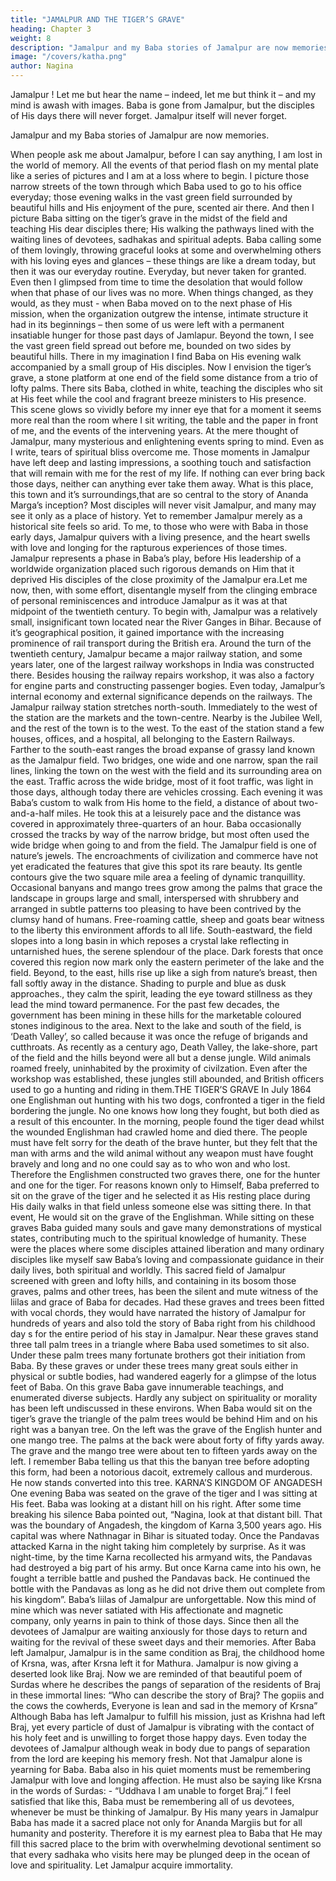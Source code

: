 ```yaml
---
title: "JAMALPUR AND THE TIGER’S GRAVE"
heading: Chapter 3
weight: 8
description: "Jamalpur and my Baba stories of Jamalpur are now memories"
image: "/covers/katha.png"
author: Nagina
---
```



Jamalpur ! Let me but hear the name – indeed, let me but think it – and my mind is awash with images. Baba is gone from Jamalpur, but the disciples of His days there will never forget. Jamalpur itself will never forget.

Jamalpur and my Baba stories of Jamalpur are now memories. 

When people ask me about Jamalpur, before I can say anything, I am lost in the world of memory. All
the events of that period flash on my mental plate like a series of pictures and I am at a
loss where to begin.
I picture those narrow streets of the town through which Baba used to go to his
office everyday; those evening walks in the vast green field surrounded by beautiful
hills and His enjoyment of the pure, scented air there. And then I picture Baba sitting on
the tiger’s grave in the midst of the field and teaching His dear disciples there; His
walking the pathways lined with the waiting lines of devotees, sadhakas and spiritual
adepts. Baba calling some of them lovingly, throwing graceful looks at some and
overwhelming others with his loving eyes and glances – these things are like a dream
today, but then it was our everyday routine.
Everyday, but never taken for granted. Even then I glimpsed from time to time
the desolation that would follow when that phase of our lives was no more. When
things changed, as they would, as they must - when Baba moved on to the next phase
of His mission, when the organization outgrew the intense, intimate structure it had in
its beginnings – then some of us were left with a permanent insatiable hunger for those
past days of Jamlapur.
Beyond the town, I see the vast green field spread out before me, bounded on
two sides by beautiful hills. There in my imagination I find Baba on His evening walk
accompanied by a small group of His disciples. Now I envision the tiger’s grave, a
stone platform at one end of the field some distance from a trio of lofty palms. There
sits Baba, clothed in white, teaching the disciples who sit at His feet while the cool and
fragrant breeze ministers to His presence.
This scene glows so vividly before my inner eye that for a moment it seems
more real than the room where I sit writing, the table and the paper in front of me, and
the events of the intervening years. At the mere thought of Jamalpur, many mysterious
and enlightening events spring to mind. Even as I write, tears of spiritual bliss
overcome me. Those moments in Jamalpur have left deep and lasting impressions, a
soothing touch and satisfaction that will remain with me for the rest of my life. If nothing
can ever bring back those days, neither can anything ever take them away.
What is this place, this town and it’s surroundings,that are so central to the story
of Ananda Marga’s inception? Most disciples will never visit Jamalpur, and many may
see it only as a place of history. Yet to remember Jamalpur merely as a historical site
feels so arid. To me, to those who were with Baba in those early days, Jamalpur
quivers with a living presence, and the heart swells with love and longing for the
rapturous experiences of those times.
Jamalpur represents a phase in Baba’s play, before His leadership of a
worldwide organization placed such rigorous demands on Him that it deprived His
disciples of the close proximity of the Jamalpur era.Let me now, then, with some effort, disentangle myself from the clinging
embrace of personal reminiscences and introduce Jamalpur as it was at that midpoint
of the twentieth century.
To begin with, Jamalpur was a relatively small, insignificant town located near
the River Ganges in Bihar. Because of it’s geographical position, it gained importance
with the increasing prominence of rail transport during the British era. Around the turn
of the twentieth century, Jamalpur became a major railway station, and some years
later, one of the largest railway workshops in India was constructed there. Besides
housing the railway repairs workshop, it was also a factory for engine parts and
constructing passenger bogies. Even today, Jamalpur’s internal economy and external
significance depends on the railways.
The Jamalpur railway station stretches north-south. Immediately to the west of
the station are the markets and the town-centre. Nearby is the Jubilee Well, and the
rest of the town is to the west. To the east of the station stand a few houses, offices,
and a hospital, all belonging to the Eastern Railways. Farther to the south-east ranges
the broad expanse of grassy land known as the Jamalpur field.
Two bridges, one wide and one narrow, span the rail lines, linking the town on
the west with the field and its surrounding area on the east. Traffic across the wide
bridge, most of it foot traffic, was light in those days, although today there are vehicles
crossing.
Each evening it was Baba’s custom to walk from His home to the field, a
distance of about two-and-a-half miles. He took this at a leisurely pace and the
distance was covered in approximately three-quarters of an hour. Baba occasionally
crossed the tracks by way of the narrow bridge, but most often used the wide bridge
when going to and from the field.
The Jamalpur field is one of nature’s jewels. The encroachments of civilization
and commerce have not yet eradicated the features that give this spot its rare beauty.
Its gentle contours give the two square mile area a feeling of dynamic tranquillity.
Occasional banyans and mango trees grow among the palms that grace the landscape
in groups large and small, interspersed with shrubbery and arranged in subtle patterns
too pleasing to have been contrived by the clumsy hand of humans. Free-roaming
cattle, sheep and goats bear witness to the liberty this environment affords to all life.
South-eastward, the field slopes into a long basin in which reposes a crystal
lake reflecting in untarnished hues, the serene splendour of the place. Dark forests that
once covered this region now mark only the eastern perimeter of the lake and the field.
Beyond, to the east, hills rise up like a sigh from nature’s breast, then fall softly away in
the distance. Shading to purple and blue as dusk approaches., they calm the spirit,
leading the eye toward stillness as they lead the mind toward permanence.
For the past few decades, the government has been mining in these hills for the
marketable coloured stones indiginous to the area.
Next to the lake and south of the field, is ‘Death Valley’, so called because it
was once the refuge of brigands and cutthroats. As recently as a century ago, Death
Valley, the lake-shore, part of the field and the hills beyond were all but a dense jungle.
Wild animals roamed freely, uninhabited by the proximity of civilzation. Even after the
workshop was established, these jungles still abounded, and British officers used to go
a hunting and riding in them.THE TIGER’S GRAVE
In July 1864 one Englishman out hunting with his two dogs, confronted a tiger in
the field bordering the jungle. No one knows how long they fought, but both died as a
result of this encounter. In the morning, people found the tiger dead whilst the wounded
Englishman had crawled home and died there. The people must have felt sorry for the
death of the brave hunter, but they felt that the man with arms and the wild animal
without any weapon must have fought bravely and long and no one could say as to
who won and who lost. Therefore the Englishmen constructed two graves there, one
for the hunter and one for the tiger.
For reasons known only to Himself, Baba preferred to sit on the grave of the
tiger and he selected it as His resting place during His daily walks in that field unless
someone else was sitting there. In that event, He would sit on the grave of the
Englishman.
While sitting on these graves Baba guided many souls and gave many
demonstrations of mystical states, contributing much to the spiritual knowledge of
humanity. These were the places where some disciples attained liberation and many
ordinary disciples like myself saw Baba’s loving and compassionate guidance in their
daily lives, both spiritual and worldly.
This sacred field of Jamalpur screened with green and lofty hills, and containing
in its bosom those graves, palms and other trees, has been the silent and mute witness
of the liilas and grace of Baba for decades. Had these graves and trees been fitted with
vocal chords, they would have narrated the history of Jamalpur for hundreds of years
and also told the story of Baba right from his childhood day s for the entire period of his
stay in Jamalpur.
Near these graves stand three tall palm trees in a triangle where Baba used
sometimes to sit also. Under these palm trees many fortunate brothers got their
initiation from Baba.
By these graves or under these trees many great souls either in physical or
subtle bodies, had wandered eagerly for a glimpse of the lotus feet of Baba. On this
grave Baba gave innumerable teachings, and enumerated diverse subjects. Hardly any
subject on spirituality or morality has been left undiscussed in these environs.
When Baba would sit on the tiger’s grave the triangle of the palm trees would
be behind Him and on his right was a banyan tree. On the left was the grave of the
English hunter and one mango tree. The palms at the back were about forty of fifty
yards away. The grave and the mango tree were about ten to fifteen yards away on the
left.
I remember Baba telling us that this the banyan tree before adopting this form,
had been a notorious dacoit, extremely callous and murderous. He now stands
converted into this tree.
KARNA’S KINGDOM OF ANGADESH
One evening Baba was seated on the grave of the tiger and I was sitting at His
feet. Baba was looking at a distant hill on his right. After some time breaking his silence
Baba pointed out, “Nagina, look at that distant bill. That was the boundary of
Angadesh, the kingdom of Karna 3,500 years ago. His capital was where Nathnagar in
Bihar is situated today. Once the Pandavas attacked Karna in the night taking him
completely by surprise. As it was night-time, by the time Karna recollected his armyand wits, the Pandavas had destroyed a big part of his army. But once Karna came into
his own, he fought a terrible battle and pushed the Pandavas back. He continued the
bottle with the Pandavas as long as he did not drive them out complete from his
kingdom”.
Baba’s liilas of Jamalpur are unforgettable. Now this mind of mine which was
never satiated with His affectionate and magnetic company, only yearns in pain to think
of those days. Since then all the devotees of Jamalpur are waiting anxiously for those
days to return and waiting for the revival of these sweet days and their memories.
After Baba left Jamalpur, Jamalpur is in the same condition as Braj, the
childhood home of Krsna, was, after Krsna left it for Mathura. Jamalpur is now giving a
deserted look like Braj. Now we are reminded of that beautiful poem of Surdas where
he describes the pangs of separation of the residents of Braj in these immortal lines:
“Who can describe the story of Braj?
The gopiis and the cows the cowherds,
Everyone is lean and sad in the memory of Krsna”
Although Baba has left Jamalpur to fulfill his mission, just as Krishna had left
Braj, yet every particle of dust of Jamalpur is vibrating with the contact of his holy feet
and is unwilling to forget those happy days. Even today the devotees of Jamalpur
although weak in body due to pangs of separation from the lord are keeping his
memory fresh.
Not that Jamalpur alone is yearning for Baba. Baba also in his quiet moments
must be remembering Jamalpur with love and longing affection. He must also be
saying like Krsna in the words of Surdas: -
“Uddhava I am unable to forget Braj.”
I feel satisfied that like this, Baba must be remembering all of us devotees,
whenever be must be thinking of Jamalpur.
By His many years in Jamalpur Baba has made it a sacred place not only for
Ananda Margiis but for all humanity and posterity. Therefore it is my earnest plea to
Baba that He may fill this sacred place to the brim with overwhelming devotional
sentiment so that every sadhaka who visits here may be plunged deep in the ocean of
love and spirituality. Let Jamalpur acquire immortality.

